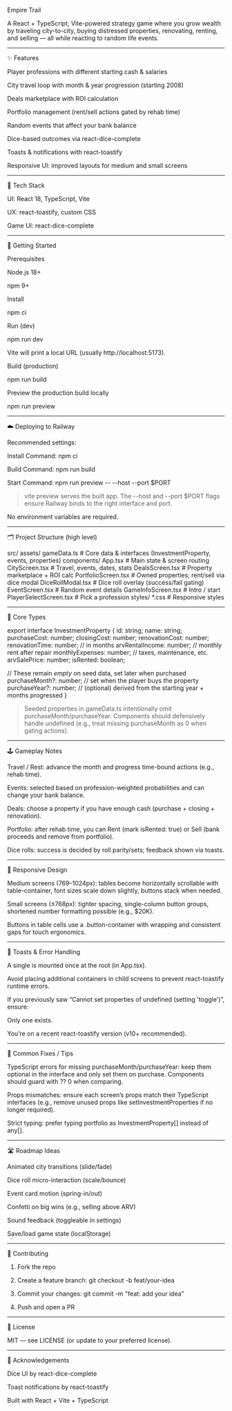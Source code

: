 Empire Trail

A React + TypeScript, Vite-powered strategy game where you grow wealth by traveling city-to-city, buying distressed properties, renovating, renting, and selling — all while reacting to random life events.


---

✨ Features

Player professions with different starting cash & salaries

City travel loop with month & year progression (starting 2008)

Deals marketplace with ROI calculation

Portfolio management (rent/sell actions gated by rehab time)

Random events that affect your bank balance

Dice-based outcomes via react-dice-complete

Toasts & notifications with react-toastify

Responsive UI: improved layouts for medium and small screens



---

🧰 Tech Stack

UI: React 18, TypeScript, Vite

UX: react-toastify, custom CSS

Game UI: react-dice-complete



---

🚀 Getting Started

Prerequisites

Node.js 18+

npm 9+


Install

npm ci

Run (dev)

npm run dev

Vite will print a local URL (usually http://localhost:5173).

Build (production)

npm run build

Preview the production build locally

npm run preview


---

☁️ Deploying to Railway

Recommended settings:

Install Command: npm ci

Build Command: npm run build

Start Command: npm run preview -- --host --port $PORT


> vite preview serves the built app. The --host and --port $PORT flags ensure Railway binds to the right interface and port.



No environment variables are required.


---

🗂️ Project Structure (high level)

src/
  assets/
    gameData.ts          # Core data & interfaces (InvestmentProperty, events, properties)
  components/
    App.tsx              # Main state & screen routing
    CityScreen.tsx       # Travel, events, dates, stats
    DealsScreen.tsx      # Property marketplace + ROI calc
    PortfolioScreen.tsx  # Owned properties; rent/sell via dice modal
    DiceRollModal.tsx    # Dice roll overlay (success/fail gating)
    EventScreen.tsx      # Random event details
    GameInfoScreen.tsx   # Intro / start
    PlayerSelectScreen.tsx # Pick a profession
  styles/
    *.css                # Responsive styles


---

🧮 Core Types

export interface InvestmentProperty {
  id: string;
  name: string;
  purchaseCost: number;
  closingCost: number;
  renovationCost: number;
  renovationTime: number;       // in months
  arvRentalIncome: number;      // monthly rent after repair
  monthlyExpenses: number;      // taxes, maintenance, etc.
  arvSalePrice: number;
  isRented: boolean;

  // These remain *empty* on seed data, set later when purchased
  purchaseMonth?: number;       // set when the player buys the property
  purchaseYear?: number;        // (optional) derived from the starting year + months progressed
}

> Seeded properties in gameData.ts intentionally omit purchaseMonth/purchaseYear. Components should defensively handle undefined (e.g., treat missing purchaseMonth as 0 when gating actions).




---

🕹️ Gameplay Notes

Travel / Rest: advance the month and progress time-bound actions (e.g., rehab time).

Events: selected based on profession-weighted probabilities and can change your bank balance.

Deals: choose a property if you have enough cash (purchase + closing + renovation).

Portfolio: after rehab time, you can Rent (mark isRented: true) or Sell (bank proceeds and remove from portfolio).

Dice rolls: success is decided by roll parity/sets; feedback shown via toasts.



---

📱 Responsive Design

Medium screens (769–1024px): tables become horizontally scrollable with table-container, font sizes scale down slightly, buttons stack when needed.

Small screens (≤768px): tighter spacing, single-column button groups, shortened number formatting possible (e.g., $20K).

Buttons in table cells use a .button-container with wrapping and consistent gaps for touch ergonomics.



---

🔔 Toasts & Error Handling

A single <ToastContainer /> is mounted once at the root (in App.tsx).

Avoid placing additional containers in child screens to prevent react-toastify runtime errors.

If you previously saw “Cannot set properties of undefined (setting 'toggle')”, ensure:

Only one <ToastContainer /> exists.

You’re on a recent react-toastify version (v10+ recommended).




---

🧩 Common Fixes / Tips

TypeScript errors for missing purchaseMonth/purchaseYear: keep them optional in the interface and only set them on purchase. Components should guard with ?? 0 when comparing.

Props mismatches: ensure each screen’s props match their TypeScript interfaces (e.g., remove unused props like setInvestmentProperties if no longer required).

Strict typing: prefer typing portfolio as InvestmentProperty[] instead of any[].



---

🛣️ Roadmap Ideas

Animated city transitions (slide/fade)

Dice roll micro-interaction (scale/bounce)

Event card motion (spring-in/out)

Confetti on big wins (e.g., selling above ARV)

Sound feedback (toggleable in settings)

Save/load game state (localStorage)



---

🤝 Contributing

1. Fork the repo


2. Create a feature branch: git checkout -b feat/your-idea


3. Commit your changes: git commit -m "feat: add your idea"


4. Push and open a PR




---

📝 License

MIT — see LICENSE (or update to your preferred license).


---

🙌 Acknowledgements

Dice UI by react-dice-complete

Toast notifications by react-toastify

Built with React + Vite + TypeScript


